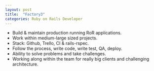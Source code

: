 ```yaml
---
layout: post
title:  "Factory3"
categories: Ruby on Rails Developer
---
```


* Build & maintain production running RoR applications.
* Work within medium-large sized projects.
* Stack: Github, Trello, CI & rails-rspec.
* Follow the process, write code, write test, QA, deploy.
* Ability to solve problems and take challenges.
* Working along within the team for really big clients and challenging architecture.
